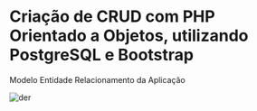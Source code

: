 # Criação de CRUD com PHP Orientado a Objetos, utilizando PostgreSQL e Bootstrap

Modelo Entidade Relacionamento da Aplicação

![der](https://user-images.githubusercontent.com/20550151/36446563-73455b2c-1660-11e8-88a2-e0ff159eff5b.PNG)



